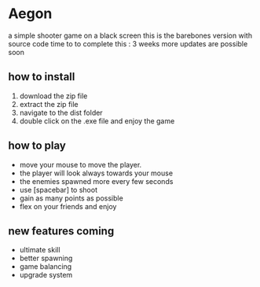 # Aegon
a simple shooter game on a black screen
this is the barebones version with source code
time to to complete this : 3 weeks
more updates are possible soon

## how to install
1. download the zip file
2. extract the zip file
3. navigate to the dist folder
4. double click on the .exe file and enjoy the game

## how to play
- move your mouse to move the player.
- the player will look always towards your mouse
- the enemies spawned more every few seconds
- use [spacebar] to shoot
- gain as many points as possible
- flex on your friends and enjoy

## new features coming
- ultimate skill
- better spawning
- game balancing
- upgrade system
